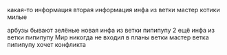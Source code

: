 какая-то информация
вторая информация
инфа из ветки мастер
котики милые

арбузы бывают зелёные
новая инфа из ветки пипипупу 2
ещё инфа из ветки пипипупу
Мир никогда не входил в планы ветки мастер
ветка пипипупу хочет конфликта

